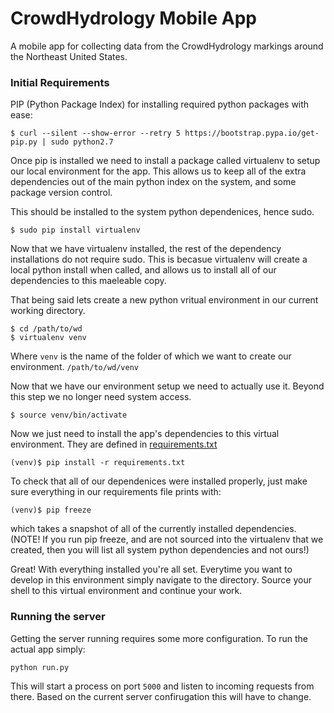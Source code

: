 # CrowdHydrology Mobile App
A mobile app for collecting data from the CrowdHydrology markings around the Northeast United States.

### Initial Requirements
PIP (Python Package Index) for installing required python packages with ease:

```
$ curl --silent --show-error --retry 5 https://bootstrap.pypa.io/get-pip.py | sudo python2.7
```

Once pip is installed we need to install a package called virtualenv to setup our local environment for the app. This allows us to keep all of the extra dependencies out of the main python index on the system, and some package version control. 

This should be installed to the system python dependenices, hence sudo. 

```
$ sudo pip install virtualenv
```

Now that we have virtualenv installed, the rest of the dependency installations do not require sudo. This is becasue virtualenv will create a local python install when called, and allows us to install all of our dependencies to this maeleable copy.

That being said lets create a new python vritual environment in our current working directory.

```
$ cd /path/to/wd
$ virtualenv venv
```

Where ```venv``` is the name of the folder of which we want to create our environment. ```/path/to/wd/venv```

Now that we have our environment setup we need to actually use it. Beyond this step  we no longer need system access.

```
$ source venv/bin/activate
```

Now we just need to install the app's dependencies to this virtual environment. They are defined in [requirements.txt](https://github.com/JoePeacock/CrowdHydrologyMobile/blob/master/requirements.txt)

```
(venv)$ pip install -r requirements.txt
```

To check that all of our dependenices were installed properly, just make sure everything in our requirements file prints with:

```
(venv)$ pip freeze
```

which takes a snapshot of all of the currently installed dependencies. (NOTE! If you run pip freeze, and are not sourced into the virtualenv that we created, then you will list all system python dependencies and not ours!)

Great! With everything installed you're all set. Everytime you want to develop in this environment simply navigate to the directory. Source your shell to this virtual environment and continue your work.


### Running the server

Getting the server running requires some more configuration. To run the actual app simply:

```
python run.py
```

This will start a process on port ```5000``` and listen to incoming requests from there. Based on the current server confirugation this will have to change.









